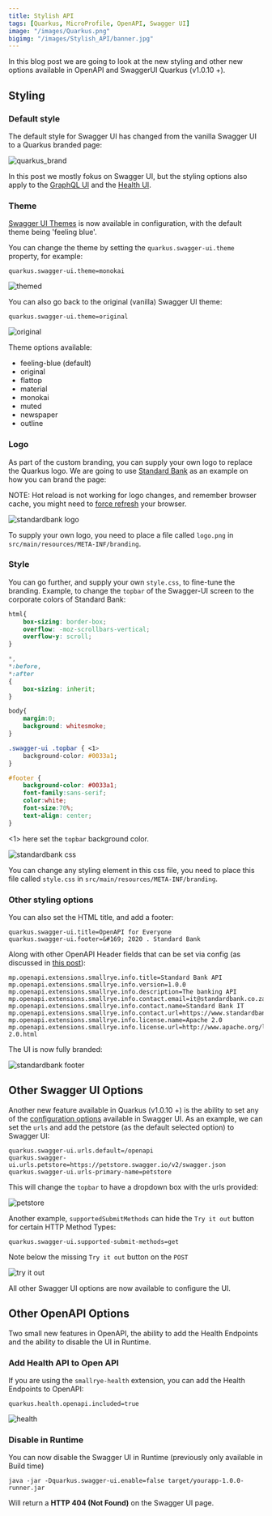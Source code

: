 ```yaml
---
title: Stylish API
tags: [Quarkus, MicroProfile, OpenAPI, Swagger UI]
image: "/images/Quarkus.png"
bigimg: "/images/Stylish_API/banner.jpg"
---
```


In this blog post we are going to look at the new styling and other new options available in OpenAPI and SwaggerUI Quarkus (v1.0.10 +).

## Styling

### Default style

The default style for Swagger UI has changed from the vanilla Swagger UI to a Quarkus branded page:

![quarkus_brand](/images/Stylish_API/quarkus_brand.png)

In this post we mostly fokus on Swagger UI, but the styling options also apply to the [GraphQL UI](https://quarkus.io/guides/microprofile-graphql#graphiql-ui) and the [Health UI](https://quarkus.io/guides/microprofile-health#health-ui).

### Theme

[Swagger UI Themes](https://ostranme.github.io/swagger-ui-themes/) is now available in configuration, with the default theme being 'feeling blue'.

You can change the theme by setting the `quarkus.swagger-ui.theme` property, for example:

```properties
quarkus.swagger-ui.theme=monokai
```

![themed](/images/Stylish_API/themed.png)

You can also go back to the original (vanilla) Swagger UI theme:

```properties
quarkus.swagger-ui.theme=original
```

![original](/images/Stylish_API/original.png)

Theme options available:

* feeling-blue (default)
* original
* flattop
* material
* monokai
* muted
* newspaper
* outline

### Logo

As part of the custom branding, you can supply your own logo to replace the Quarkus logo. We are going to use [Standard Bank](https://www.standardbank.co.za/) as an example on how you can brand the page:


NOTE: Hot reload is not working for logo changes, and remember browser cache, you might need to [force refresh](https://refreshyourcache.com/en/cache/) your browser.

![standardbank logo](/images/Stylish_API/standardbank_logo.png)

To supply your own logo, you need to place a file called `logo.png` in `src/main/resources/META-INF/branding`.

### Style

You can go further, and supply your own `style.css`, to fine-tune the branding. Example, to change the `topbar` of the Swagger-UI screen to the corporate colors of Standard Bank:

```css
html{
    box-sizing: border-box;
    overflow: -moz-scrollbars-vertical;
    overflow-y: scroll;
}

*,
*:before,
*:after
{
    box-sizing: inherit;
}

body{
    margin:0;
    background: whitesmoke;
}

.swagger-ui .topbar { <1>
    background-color: #0033a1;
}

#footer {
    background-color: #0033a1;
    font-family:sans-serif;
    color:white;
    font-size:70%;
    text-align: center;
}
```

<1> here set the `topbar` background color.

![standardbank css](/images/Stylish_API/standardbank_css.png)

You can change any styling element in this css file, you need to place this file called `style.css` in `src/main/resources/META-INF/branding`.

### Other styling options

You can also set the HTML title, and add a footer:

```properties
quarkus.swagger-ui.title=OpenAPI for Everyone
quarkus.swagger-ui.footer=&#169; 2020 . Standard Bank
```

Along with other OpenAPI Header fields that can be set via config (as discussed in [this post](/post/openapi_for_everyone/)):

```properties
mp.openapi.extensions.smallrye.info.title=Standard Bank API
mp.openapi.extensions.smallrye.info.version=1.0.0
mp.openapi.extensions.smallrye.info.description=The banking API
mp.openapi.extensions.smallrye.info.contact.email=it@standardbank.co.za
mp.openapi.extensions.smallrye.info.contact.name=Standard Bank IT
mp.openapi.extensions.smallrye.info.contact.url=https://www.standardbank.com
mp.openapi.extensions.smallrye.info.license.name=Apache 2.0
mp.openapi.extensions.smallrye.info.license.url=http://www.apache.org/licenses/LICENSE-2.0.html
```

The UI is now fully branded:

![standardbank footer](/images/Stylish_API/standardbank_footer.png)

## Other Swagger UI Options

Another new feature available in Quarkus (v1.0.10 +) is the ability to set any of the [configuration options](https://swagger.io/docs/open-source-tools/swagger-ui/usage/configuration/) available in Swagger UI. As an example, we can set the `urls` and add the petstore (as the default selected option) to Swagger UI:

```properties
quarkus.swagger-ui.urls.default=/openapi
quarkus.swagger-ui.urls.petstore=https://petstore.swagger.io/v2/swagger.json
quarkus.swagger-ui.urls-primary-name=petstore
```

This will change the `topbar` to have a dropdown box with the urls provided:

![petstore](/images/Stylish_API/petstore.png)

Another example, `supportedSubmitMethods` can hide the `Try it out` button for certain HTTP Method Types:

```properties
quarkus.swagger-ui.supported-submit-methods=get
```

Note below the missing `Try it out` button on the `POST`

![try it out](/images/Stylish_API/tryitout.png)

All other Swagger UI options are now available to configure the UI.

## Other OpenAPI Options

Two small new features in OpenAPI, the ability to add the Health Endpoints and the ability to disable the UI in Runtime.

### Add Health API to Open API

If you are using the `smallrye-health` extension, you can add the Health Endpoints to OpenAPI:

```properties
quarkus.health.openapi.included=true
```

![health](/images/Stylish_API/health.png)

### Disable in Runtime

You can now disable the Swagger UI in Runtime (previously only available in Build time)

```
java -jar -Dquarkus.swagger-ui.enable=false target/yourapp-1.0.0-runner.jar
```

Will return a **HTTP 404 (Not Found)** on the Swagger UI page.